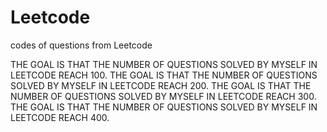 # Leetcode
codes of questions from Leetcode

THE GOAL IS THAT THE NUMBER OF QUESTIONS SOLVED BY MYSELF IN LEETCODE REACH 100.
THE GOAL IS THAT THE NUMBER OF QUESTIONS SOLVED BY MYSELF IN LEETCODE REACH 200.
THE GOAL IS THAT THE NUMBER OF QUESTIONS SOLVED BY MYSELF IN LEETCODE REACH 300.
THE GOAL IS THAT THE NUMBER OF QUESTIONS SOLVED BY MYSELF IN LEETCODE REACH 400.
